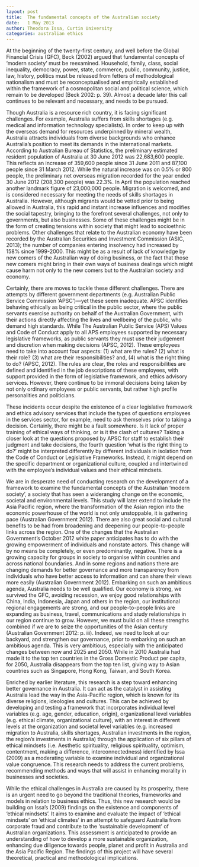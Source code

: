 ```yaml
---   
layout: post
title:  The fundamental concepts of the Australian society
date:   1 May 2013
author: Theodora Issa, Curtin University
categories: australian ethics
---
```

   
At the beginning of the twenty-first century, and well before the Global Financial Crisis (GFC), Beck (2002) argued that fundamental concepts of ‘modern society’ must be reexamined. Household, family, class, social inequality, democracy, power, state, commerce, public, community, justice, law, history, politics must be released from fetters of methodological nationalism and must be reconceptualised and empirically established within the framework of a cosmopolitan social and political science, which remain to be developed (Beck 2002: p. 39). Almost a decade later this call continues to be relevant and necessary, and needs to be pursued.

Though Australia is a resource rich country, it is facing significant challenges. For example, Australia suffers from skills shortages (e.g. medical and information technology specialists). In order to keep up with the overseas demand for resources underpinned by mineral wealth, Australia attracts individuals from diverse backgrounds who enhance Australia’s position to meet its demands in the international markets. According to Australian Bureau of Statistics, the preliminary estimated resident population of Australia at 30 June 2012 was 22,683,600 people. This reflects an increase of 359,600 people since 31 June 2011 and 87,100 people since 31 March 2012. While the natural increase was on 0.5% or 800 people, the preliminary net overseas migration recorded for the year ended 30 June 2012 (208,300 people) was 22.3%. In April the population reached another landmark figure of 23,000,000 people. Migration is welcomed, and is considered necessary for meeting the needs of skills shortages in Australia. However, although migrants would be vetted prior to being allowed in Australia, this rapid and instant increase influences and modifies the social tapestry, bringing to the forefront several challenges, not only to governments, but also businesses. Some of these challenges might be in the form of creating tensions within society that might lead to socioethnic problems. Other challenges that relate to the Australian economy have been recorded by the Australian Securities and Investment Commission (ASIC, 2013); the number of companies entering insolvency had increased by 158% since 1999-2000. This might be as a result of lack of knowledge by new comers of the Australian way of doing business, or the fact that those new comers might bring in their own ways of business dealings which might cause harm not only to the new comers but to the Australian society and economy.

Certainly, there are moves to tackle these different challenges. There are attempts by different government departments (e.g. Australian Public Service Commission ‘APSC’)—yet these seem inadequate. APSC identifies behaving ethically as being critical in the public sector, where the public servants exercise authority on behalf of the Australian Government, with their actions directly affecting the lives and wellbeing of the public, who demand high standards. While The Australian Public Service (APS) Values and Code of Conduct apply to all APS employees supported by necessary legislative frameworks, as public servants they must use their judgement and discretion when making decisions (APSC, 2012). These employees need to take into account four aspects: (1) what are the rules? (2) what is their role? (3) what are their responsibilities? and, (4) what is the right thing to do? (APSC, 2012). The rules are clear, the roles and responsibilities are defined and identified in the job descriptions of these employees, with support provided in the form of legislative framework, and ethics advisory services. However, there continue to be immoral decisions being taken by not only ordinary employees or public servants, but rather high profile personalities and politicians.

These incidents occur despite the existence of a clear legislative framework and ethics advisory services that include the types of questions employees in the services sector, for example, need to ask themselves prior to taking a decision. Certainly, there might be a fault somewhere. Is it lack of proper training of ethical ways of thinking, or is it the clash of cultures? Taking a closer look at the questions proposed by APSC for staff to establish their judgment and take decisions, the fourth question ‘what is the right thing to do?’ might be interpreted differently by different individuals in isolation from the Code of Conduct or Legislative Frameworks. Instead, it might depend on the specific department or organizational culture, coupled and intertwined with the employee’s individual values and their ethical mindsets.

We are in desperate need of conducting research on the development of a framework to examine the fundamental concepts of the Australian ‘modern society’, a society that has seen a wideranging change on the economic, societal and environmental levels. This study will later extend to include the Asia Pacific region, where the transformation of the Asian region into the economic powerhouse of the world is not only unstoppable, it is gathering pace (Australian Government 2012). There are also great social and cultural benefits to be had from broadening and deepening our people-to-people links across the region. One of the changes that the Australian Government’s October 2012 white paper anticipates has to do with the growing empowerment of individuals and nonstate actors. This change will by no means be completely, or even predominantly, negative. There is a growing capacity for groups in society to organise within countries and across national boundaries. And in some regions and nations there are changing demands for better governance and more transparency from individuals who have better access to information and can share their views more easily (Australian Government 2012). Embarking on such an ambitious agenda, Australia needs to be well qualified. Our economy is strong, we survived the GFC, avoiding recession, we enjoy good relationships with China, India, Indonesia, Japan and others in the region, our institutional regional engagements are strong, and our people-to-people links are expanding as business, travel, communications and study relationships in our region continue to grow. However, we must build on all these strengths combined if we are to seize the opportunities of the Asian century (Australian Government 2012: p. iii). Indeed, we need to look at our backyard, and strengthen our governance, prior to embarking on such an ambitious agenda. This is very ambitious, especially with the anticipated changes between now and 2025 and 2050. While in 2010 Australia had made it to the top ten countries in the Gross Domestic Product per capita, for 2050, Australia disappears from the top ten list, giving way to Asian countries such as Singapore, Hong Kong, Taiwan, and South Korea.

Enriched by earlier literature, this research is a step toward enhancing better governance in Australia. It can act as the catalyst in assisting Australia lead the way in the Asia-Pacific region, which is known for its diverse religions, ideologies and cultures. This can be achieved by developing and testing a framework that incorporates individual level variables (e.g. age, gender, education, origin), organizational level variables (e.g. ethical climate, organizational culture), with an interest in different levels at the organization and societal level variables (e.g. increased migration to Australia, skills shortages, Australian investments in the region, the region’s investments in Australia) through the application of six pillars of ethical mindsets (i.e. Aesthetic spirituality, religious spirituality, optimism, contentment, making a difference, interconnectedness) identified by Issa (2009) as a moderating variable to examine individual and organizational value congruence. This research needs to address the current problems, recommending methods and ways that will assist in enhancing morality in businesses and societies.

While the ethical challenges in Australia are caused by its prosperity, there is an urgent need to go beyond the traditional theories, frameworks and models in relation to business ethics. Thus, this new research would be building on Issa’s (2009) findings on the existence and components of ‘ethical mindsets’. It aims to examine and evaluate the impact of ‘ethical mindsets’ on ‘ethical climates’ in an attempt to safeguard Australia from corporate fraud and contribute to the ‘sustainable development’ of Australian organizations. This assessment is anticipated to provide an understanding of how to develop a more sustainable organization, enhancing due diligence towards people, planet and profit in Australia and the Asia Pacific Region. The findings of this project will have several theoretical, practical and methodological implications.

